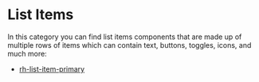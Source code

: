 # List Items

In this category you can find list items components that are made up of multiple rows of items which can contain text, buttons, toggles, icons, and much more:

- [rh-list-item-primary](rh-list-item-primary.molecule/readme.md)

